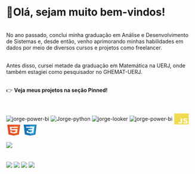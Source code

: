 <!-- Intro -->
# :high_brightness:Olá, sejam muito bem-vindos! 

<br>
No ano passado, conclui minha graduação em Análise e Desenvolvimento de Sistemas e, desde então, venho aprimorando minhas habilidades em dados por meio de diversos cursos e projetos como freelancer.   <br><br>

Antes disso, cursei metade da graduação em Matemática na UERJ, onde também estagiei como pesquisador no GHEMAT-UERJ. 
 <br><br>

:point_right: __Veja meus projetos na seção Pinned!__ <br><br>

<!-- Tecnologias --> 
</div>
  <div style="display: inline_block"><br>
  <img align="center" alt="jorge-power-bi" height="30" width="40" src="https://upload.wikimedia.org/wikipedia/commons/thumb/c/cf/New_Power_BI_Logo.svg/1200px-New_Power_BI_Logo.svg.png">
  <img align="center" alt="Jorge-python" height="30" width="40" src="https://icongr.am/devicon/python-original.svg?size=128&color=currentColor">  
  <img align="center" alt="jorge-looker" height="30" width="40" src="https://www.svgrepo.com/show/354012/looker-icon.svg">
  <img align="center" alt="jorge-power-bi" height="30" width="40" src="https://www.gstatic.com/analytics-suite/header/suite/v2/ic_analytics.svg">   
  <img align="center" alt="Jorge-Js" height="30" width="40" src="https://raw.githubusercontent.com/devicons/devicon/master/icons/javascript/javascript-plain.svg">
  <img align="center" alt="Jorge-HTML" height="30" width="40" src="https://raw.githubusercontent.com/devicons/devicon/master/icons/html5/html5-original.svg">
  <img align="center" alt="Jorge-CSS" height="30" width="40" src="https://raw.githubusercontent.com/devicons/devicon/master/icons/css3/css3-original.svg">
  <img(RETIREI) align="center" alt="Jorge-sass" height="30" width="40" src="https://cdn.jsdelivr.net/gh/devicons/devicon/icons/sass/sass-original.svg"> 
</div>

</br>
<!-- Git Hub Stats -->
<div>
  <img height="180em" src ="https://github-readme-stats.vercel.app/api?username=JorgeFerreira09&show_icons=true&theme=dark">
 </div>
 
 <br>
 </br>
 
 <div> 
 <a href=https://www.youtube.com/channel/UCrqFnB9HOh9HST8EhH9a-aA target="_blank"><img src="https://img.shields.io/badge/YouTube-FF0000?style=for-the-badge&logo=youtube&logoColor=white" target="_blank"></a>
  <a href="https://instagram.com/ferreira081993/" target="_blank"><img src="https://img.shields.io/badge/-Instagram-%23E4405F?style=for-the-badge&logo=instagram&logoColor=white" target="_blank"></a>
  <a href = "mailto:ferreirafilho081993@gmail.com"><img src="https://img.shields.io/badge/-Gmail-%23333?style=for-the-badge&logo=gmail&logoColor=white" target="_blank"></a>
  <a href="https://www.linkedin.com/in/jorge-digital-analytics/" target="_blank"><img src="https://img.shields.io/badge/-LinkedIn-%230077B5?style=for-the-badge&logo=linkedin&logoColor=white" target="_blank"></a> 
</div>
